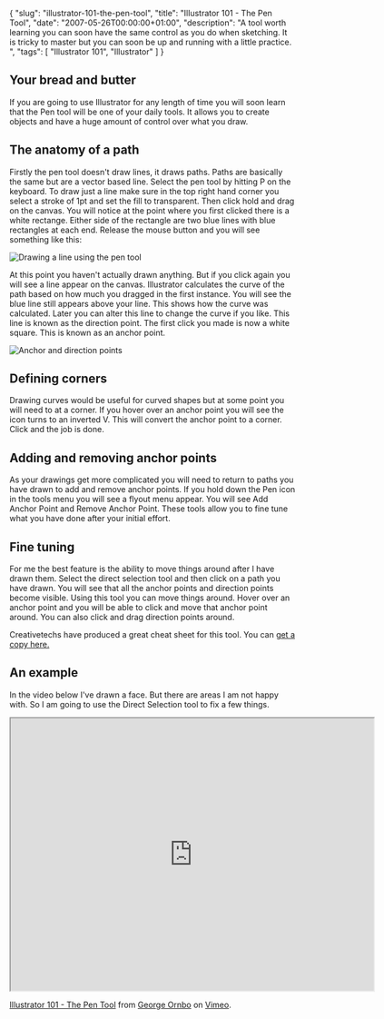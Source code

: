 {
  "slug": "illustrator-101-the-pen-tool",
  "title": "Illustrator 101 - The Pen Tool",
  "date": "2007-05-26T00:00:00+01:00",
  "description": "A tool worth learning you can soon have the same control as you do when sketching. It is tricky to master but you can soon be up and running with a little practice. ",
  "tags": [
    "Illustrator 101",
    "Illustrator"
  ]
}

## Your bread and butter

If you are going to use Illustrator for any length of time you will soon learn that the Pen tool will be one of your daily tools. It allows you to create objects and have a huge amount of control over what you draw.

## The anatomy of a path

Firstly the pen tool doesn't draw lines, it draws paths. Paths are basically the same but are a vector based line. Select the pen tool by hitting P on the keyboard. To draw just a line make sure in the top right hand corner you select a stroke of 1pt and set the fill to transparent. Then click hold and drag on the canvas. You will notice at the point where you first clicked there is a white rectange. Either side of the rectangle are two blue lines with blue rectangles at each end. Release the mouse button and you will see something like this:

![Drawing a line using the pen tool][1] 

At this point you haven't actually drawn anything. But if you click again you will see a line appear on the canvas. Illustrator calculates the curve of the path based on how much you dragged in the first instance. You will see the blue line still appears above your line. This shows how the curve was calculated. Later you can alter this line to change the curve if you like. This line is known as the direction point. The first click you made is now a white square. This is known as an anchor point.

![Anchor and direction points][2] 

## Defining corners

Drawing curves would be useful for curved shapes but at some point you will need to at a corner. If you hover over an anchor point you will see the icon turns to an inverted V. This will convert the anchor point to a corner. Click and the job is done. 

## Adding and removing anchor points

As your drawings get more complicated you will need to return to paths you have drawn to add and remove anchor points. If you hold down the Pen icon in the tools menu you will see a flyout menu appear. You will see Add Anchor Point and Remove Anchor Point. These tools allow you to fine tune what you have done after your initial effort.

## Fine tuning

For me the best feature is the ability to move things around after I have drawn them. Select the direct selection tool and then click on a path you have drawn. You will see that all the anchor points and direction points become visible. Using this tool you can move things around. Hover over an anchor point and you will be able to click and move that anchor point around. You can also click and drag direction points around.

Creativetechs have produced a great cheat sheet for this tool. You can [get a copy here.][3]

## An example

In the video below I've drawn a face. But there are areas I am not happy with. So I am going to use the Direct Selection tool to fix a few things.

<iframe src="https://player.vimeo.com/video/32964527?title=0&amp;byline=0&amp;portrait=0" width="640" height="480" allowFullScreen></iframe>

<a href="https://vimeo.com/32964527">Illustrator 101 - The Pen Tool</a> from <a href="https://vimeo.com/shapeshed">George Ornbo</a> on <a href="https://vimeo.com">Vimeo</a>.

 [1]: /images/articles/pen_line.jpg 
 [2]: /images/articles/pen_curve_copy.jpg 
 [3]: http://www.creativetechs.com/iq/adobe_pen_tool_cheatsheet.html
